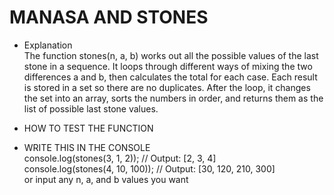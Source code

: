 # MANASA AND STONES

- Explanation  
The function stones(n, a, b) works out all the possible values of the last stone in a sequence. It loops through different ways of mixing the two differences a and b, then calculates the total for each case. Each result is stored in a set so there are no duplicates. After the loop, it changes the set into an array, sorts the numbers in order, and returns them as the list of possible last stone values.

- HOW TO TEST THE FUNCTION

- WRITE THIS IN THE CONSOLE  
console.log(stones(3, 1, 2)); // Output: [2, 3, 4]  
console.log(stones(4, 10, 100)); // Output: [30, 120, 210, 300]  
or input any n, a, and b values you want